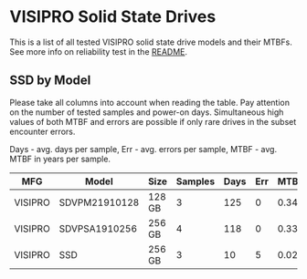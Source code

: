 VISIPRO Solid State Drives
==========================

This is a list of all tested VISIPRO solid state drive models and their MTBFs. See
more info on reliability test in the [README](https://github.com/linuxhw/SMART).

SSD by Model
------------

Please take all columns into account when reading the table. Pay attention on the
number of tested samples and power-on days. Simultaneous high values of both MTBF
and errors are possible if only rare drives in the subset encounter errors.

Days - avg. days per sample,
Err  - avg. errors per sample,
MTBF - avg. MTBF in years per sample.

| MFG       | Model              | Size   | Samples | Days  | Err   | MTBF |
|-----------|--------------------|--------|---------|-------|-------|------|
| VISIPRO   | SDVPM21910128      | 128 GB | 3       | 125   | 0     | 0.34   |
| VISIPRO   | SDVPSA1910256      | 256 GB | 4       | 118   | 0     | 0.33   |
| VISIPRO   | SSD                | 256 GB | 3       | 10    | 5     | 0.02   |
